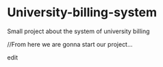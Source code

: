# University-billing-system
Small project about the system of university billing

//From here we are gonna start our project...

edit
